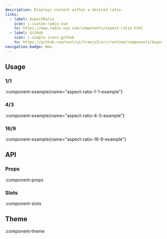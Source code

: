 ```yaml
---
description: Displays content within a desired ratio.
links: 
  - label: AspectRatio
    icon: i-custom-radix-vue
    to: https://www.radix-vue.com/components/aspect-ratio.html
  - label: GitHub
    icon: i-simple-icons-github
    to: https://github.com/nuxt/ui/tree/v3/src/runtime/components/AspectRatio.vue
navigation.badge: New
---
```


## Usage

### 1/1

:component-example{name="aspect-ratio-1-1-example"}

### 4/3

:component-example{name="aspect-ratio-4-3-example"}

### 16/9

:component-example{name="aspect-ratio-16-9-example"}

## API

### Props

:component-props

### Slots

:component-slots

## Theme

:component-theme
